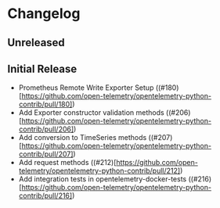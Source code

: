 # Changelog

## Unreleased

## Initial Release
- Prometheus Remote Write Exporter Setup
  ((#180)[https://github.com/open-telemetry/opentelemetry-python-contrib/pull/180])
- Add Exporter constructor validation methods
  ((#206)[https://github.com/open-telemetry/opentelemetry-python-contrib/pull/206])
- Add conversion to TimeSeries methods
  ((#207)[https://github.com/open-telemetry/opentelemetry-python-contrib/pull/207])
- Add request methods
  ((#212)[https://github.com/open-telemetry/opentelemetry-python-contrib/pull/212])
- Add integration tests in opentelemetry-docker-tests
  ((#216)[https://github.com/open-telemetry/opentelemetry-python-contrib/pull/216])